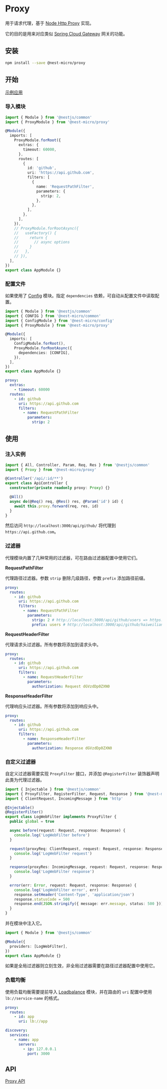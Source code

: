 # Proxy

用于请求代理，基于 [Node Http Proxy](https://github.com/http-party/node-http-proxy) 实现。

它的目的是用来对应类似 [Spring Cloud Gateway](https://spring.io/projects/spring-cloud-gateway) 网关的功能。

## 安装

```bash
npm install --save @nest-micro/proxy
```

## 开始

[示例应用](https://github.com/nest-micro/nest-micro/tree/main/samples/proxy)

### 导入模块

```ts
import { Module } from '@nestjs/common'
import { ProxyModule } from '@nest-micro/proxy'

@Module({
  imports: [
    ProxyModule.forRoot({
      extras: {
        timeout: 60000,
      },
      routes: [
        {
          id: 'github',
          uri: 'https://api.github.com',
          filters: [
            {
              name: 'RequestPathFilter',
              parameters: {
                strip: 2,
              },
            },
          ],
        },
      ],
    }),
    // ProxyModule.forRootAsync({
    //   useFactory() {
    //     return {
    //       // async options
    //     }
    //   },
    // }),
  ],
})
export class AppModule {}
```

### 配置文件

如果使用了 [Config](./config.md) 模块。指定 `dependencies` 依赖，可自动从配置文件中读取配置。

```ts {2,3,8,10}
import { Module } from '@nestjs/common'
import { CONFIG } from '@nest-micro/common'
import { ConfigModule } from '@nest-micro/config'
import { ProxyModule } from '@nest-micro/proxy'

@Module({
  imports: [
    ConfigModule.forRoot(),
    ProxyModule.forRootAsync({
      dependencies: [CONFIG],
    }),
  ],
})
export class AppModule {}
```

```yaml
proxy:
  extras:
    - timeout: 60000
  routes:
    - id: github
      uri: https://api.github.com
      filters:
        - name: RequestPathFilter
          parameters:
            strip: 2
```

## 使用

### 注入实例

```ts
import { All, Controller, Param, Req, Res } from '@nestjs/common'
import { Proxy } from '@nest-micro/proxy'

@Controller('/api/:id/**')
export class ApiController {
  constructor(private readonly proxy: Proxy) {}

  @All()
  async do(@Req() req, @Res() res, @Param('id') id) {
    await this.proxy.forward(req, res, id)
  }
}
```

然后访问 `http://localhost:3000/api/github/` 将代理到 `https://api.github.com`。

### 过滤器

代理模块内置了几种常用的过滤器，可在路由过滤器配置中使用它们。

**RequestPathFilter**

代理路径过滤器。参数 `strip` 删除几级路径，参数 `prefix` 添加路径前缀。

```yaml
proxy:
  routes:
    - id: github
      uri: https://api.github.com
      filters:
        - name: RequestPathFilter
          parameters:
            strip: 2 # http://localhost:3000/api/github/users => https://api.github.com/users
            prefix: users # http://localhost:3000/api/github/haiweilian => https://api.github.com/users/haiweilian
```

**RequestHeaderFilter**

代理请求头过滤器。所有参数将添加到请求头中。

```yaml
proxy:
  routes:
    - id: github
      uri: https://api.github.com
      filters:
        - name: RequestHeaderFilter
          parameters:
            authorization: Request dGVzdDp0ZXN0
```

**ResponseHeaderFilter**

代理响应头过滤器。所有参数将添加到响应头中。

```yaml
proxy:
  routes:
    - id: github
      uri: https://api.github.com
      filters:
        - name: ResponseHeaderFilter
          parameters:
            authorization: Response dGVzdDp0ZXN0
```

### 自定义过滤器

自定义过滤器需要实现 `ProxyFilter` 接口，并添加 `@RegisterFilter` 装饰器声明此类为代理过滤器。

```ts
import { Injectable } from '@nestjs/common'
import { ProxyFilter, RegisterFilter, Request, Response } from '@nest-micro/proxy'
import { ClientRequest, IncomingMessage } from 'http'

@Injectable()
@RegisterFilter()
export class LogWebFilter implements ProxyFilter {
  public global = true

  async before(request: Request, response: Response) {
    console.log('LogWebFilter before')
  }

  request(proxyReq: ClientRequest, request: Request, response: Response) {
    console.log('LogWebFilter request')
  }

  response(proxyRes: IncomingMessage, request: Request, response: Response) {
    console.log('LogWebFilter response')
  }

  error(err: Error, request: Request, response: Response) {
    console.log('LogWebFilter error', err)
    response.setHeader('Content-Type', 'application/json')
    response.statusCode = 500
    response.end(JSON.stringify({ message: err.message, status: 500 }))
  }
}
```

并在模块中注入它。

```ts
import { Module } from '@nestjs/common'

@Module({
  providers: [LogWebFilter],
})
export class AppModule {}
```

如果是全局过滤器则立刻生效，非全局过滤器需要在路径过滤器配置中使用它。

### 负载均衡

使用负载均衡需要提前导入 [Loadbalance](./loadbalance.md) 模块，并在路由的 `uri` 配置中使用 `lb://service-name` 的格式。

```yaml
proxy:
  routes:
    - id: app
      uri: lb://app

discovery:
  services:
    - name: app
      servers:
        - ip: 127.0.0.1
          port: 3000
```

## API

[Proxy API](https://github.com/nest-micro/nest-micro/blob/main/packages/proxy/src/proxy.ts)
